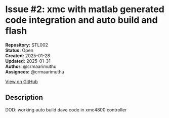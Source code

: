 # Issue #2: xmc with matlab generated code integration and auto build and flash

**Repository:** STL002  
**Status:** Open  
**Created:** 2025-01-28  
**Updated:** 2025-01-31  
**Author:** @crmaarimuthu  
**Assignees:** @crmaarimuthu  

[View on GitHub](https://github.com/Simtestlab/STL002/issues/2)

## Description

DOD: working auto build dave code in xmc4800 controller